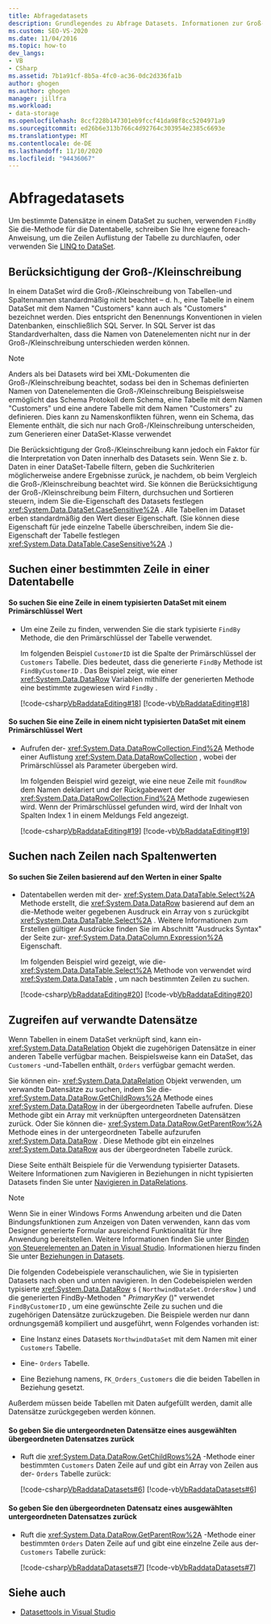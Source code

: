 ```yaml
---
title: Abfragedatasets
description: Grundlegendes zu Abfrage Datasets. Informationen zur Groß-/Kleinschreibung von Datasets. Suchen einer bestimmten Zeile in einer Datentabelle, suchen nach Zeilen nach Spaltenwerten und Zugreifen auf zugehörige Datensätze.
ms.custom: SEO-VS-2020
ms.date: 11/04/2016
ms.topic: how-to
dev_langs:
- VB
- CSharp
ms.assetid: 7b1a91cf-8b5a-4fc0-ac36-0dc2d336fa1b
author: ghogen
ms.author: ghogen
manager: jillfra
ms.workload:
- data-storage
ms.openlocfilehash: 8ccf228b147301eb9fccf41da98f8cc5204971a9
ms.sourcegitcommit: ed26b6e313b766c4d92764c303954e2385c6693e
ms.translationtype: MT
ms.contentlocale: de-DE
ms.lasthandoff: 11/10/2020
ms.locfileid: "94436067"
---
```

# <a name="query-datasets"></a>Abfragedatasets
Um bestimmte Datensätze in einem DataSet zu suchen, verwenden `FindBy` Sie die-Methode für die Datentabelle, schreiben Sie Ihre eigene foreach-Anweisung, um die Zeilen Auflistung der Tabelle zu durchlaufen, oder verwenden Sie [LINQ to DataSet](/dotnet/framework/data/adonet/linq-to-dataset).

## <a name="dataset-case-sensitivity"></a>Berücksichtigung der Groß-/Kleinschreibung
In einem DataSet wird die Groß-/Kleinschreibung von Tabellen-und Spaltennamen standardmäßig nicht beachtet – d. h., eine Tabelle in einem DataSet mit dem Namen "Customers" kann auch als "Customers" bezeichnet werden. Dies entspricht den Benennungs Konventionen in vielen Datenbanken, einschließlich SQL Server. In SQL Server ist das Standardverhalten, dass die Namen von Datenelementen nicht nur in der Groß-/Kleinschreibung unterschieden werden können.

> [!NOTE]
> Anders als bei Datasets wird bei XML-Dokumenten die Groß-/Kleinschreibung beachtet, sodass bei den in Schemas definierten Namen von Datenelementen die Groß-/Kleinschreibung Beispielsweise ermöglicht das Schema Protokoll dem Schema, eine Tabelle mit dem Namen "Customers" und eine andere Tabelle mit dem Namen "Customers" zu definieren. Dies kann zu Namenskonflikten führen, wenn ein Schema, das Elemente enthält, die sich nur nach Groß-/Kleinschreibung unterscheiden, zum Generieren einer DataSet-Klasse verwendet

Die Berücksichtigung der Groß-/Kleinschreibung kann jedoch ein Faktor für die Interpretation von Daten innerhalb des Datasets sein. Wenn Sie z. b. Daten in einer DataSet-Tabelle filtern, geben die Suchkriterien möglicherweise andere Ergebnisse zurück, je nachdem, ob beim Vergleich die Groß-/Kleinschreibung beachtet wird. Sie können die Berücksichtigung der Groß-/Kleinschreibung beim Filtern, durchsuchen und Sortieren steuern, indem Sie die-Eigenschaft des Datasets festlegen <xref:System.Data.DataSet.CaseSensitive%2A> . Alle Tabellen im Dataset erben standardmäßig den Wert dieser Eigenschaft. (Sie können diese Eigenschaft für jede einzelne Tabelle überschreiben, indem Sie die-Eigenschaft der Tabelle festlegen <xref:System.Data.DataTable.CaseSensitive%2A> .)

## <a name="locate-a-specific-row-in-a-data-table"></a>Suchen einer bestimmten Zeile in einer Datentabelle

#### <a name="to-find-a-row-in-a-typed-dataset-with-a-primary-key-value"></a>So suchen Sie eine Zeile in einem typisierten DataSet mit einem Primärschlüssel Wert

- Um eine Zeile zu finden, verwenden Sie die stark typisierte `FindBy` Methode, die den Primärschlüssel der Tabelle verwendet.

     Im folgenden Beispiel `CustomerID` ist die Spalte der Primärschlüssel der `Customers` Tabelle. Dies bedeutet, dass die generierte `FindBy` Methode ist `FindByCustomerID` . Das Beispiel zeigt, wie einer <xref:System.Data.DataRow> Variablen mithilfe der generierten Methode eine bestimmte zugewiesen wird `FindBy` .

     [!code-csharp[VbRaddataEditing#18](../data-tools/codesnippet/CSharp/query-datasets_1.cs)]
     [!code-vb[VbRaddataEditing#18](../data-tools/codesnippet/VisualBasic/query-datasets_1.vb)]

#### <a name="to-find-a-row-in-an-untyped-dataset-with-a-primary-key-value"></a>So suchen Sie eine Zeile in einem nicht typisierten DataSet mit einem Primärschlüssel Wert

- Aufrufen der- <xref:System.Data.DataRowCollection.Find%2A> Methode einer Auflistung <xref:System.Data.DataRowCollection> , wobei der Primärschlüssel als Parameter übergeben wird.

     Im folgenden Beispiel wird gezeigt, wie eine neue Zeile mit `foundRow` dem Namen deklariert und der Rückgabewert der <xref:System.Data.DataRowCollection.Find%2A> Methode zugewiesen wird. Wenn der Primärschlüssel gefunden wird, wird der Inhalt von Spalten Index 1 in einem Meldungs Feld angezeigt.

     [!code-csharp[VbRaddataEditing#19](../data-tools/codesnippet/CSharp/query-datasets_2.cs)]
     [!code-vb[VbRaddataEditing#19](../data-tools/codesnippet/VisualBasic/query-datasets_2.vb)]

## <a name="find-rows-by-column-values"></a>Suchen nach Zeilen nach Spaltenwerten

#### <a name="to-find-rows-based-on-the-values-in-any-column"></a>So suchen Sie Zeilen basierend auf den Werten in einer Spalte

- Datentabellen werden mit der- <xref:System.Data.DataTable.Select%2A> Methode erstellt, die <xref:System.Data.DataRow> basierend auf dem an die-Methode weiter gegebenen Ausdruck ein Array von s zurückgibt <xref:System.Data.DataTable.Select%2A> . Weitere Informationen zum Erstellen gültiger Ausdrücke finden Sie im Abschnitt "Ausdrucks Syntax" der Seite zur- <xref:System.Data.DataColumn.Expression%2A> Eigenschaft.

     Im folgenden Beispiel wird gezeigt, wie die- <xref:System.Data.DataTable.Select%2A> Methode von verwendet wird <xref:System.Data.DataTable> , um nach bestimmten Zeilen zu suchen.

     [!code-csharp[VbRaddataEditing#20](../data-tools/codesnippet/CSharp/query-datasets_3.cs)]
     [!code-vb[VbRaddataEditing#20](../data-tools/codesnippet/VisualBasic/query-datasets_3.vb)]

## <a name="access-related-records"></a>Zugreifen auf verwandte Datensätze
Wenn Tabellen in einem DataSet verknüpft sind, kann ein- <xref:System.Data.DataRelation> Objekt die zugehörigen Datensätze in einer anderen Tabelle verfügbar machen. Beispielsweise kann ein DataSet, das `Customers` -und-Tabellen enthält, `Orders` verfügbar gemacht werden.

Sie können ein- <xref:System.Data.DataRelation> Objekt verwenden, um verwandte Datensätze zu suchen, indem Sie die- <xref:System.Data.DataRow.GetChildRows%2A> Methode eines <xref:System.Data.DataRow> in der übergeordneten Tabelle aufrufen. Diese Methode gibt ein Array mit verknüpften untergeordneten Datensätzen zurück. Oder Sie können die- <xref:System.Data.DataRow.GetParentRow%2A> Methode eines in der untergeordneten Tabelle aufzurufen <xref:System.Data.DataRow> . Diese Methode gibt ein einzelnes <xref:System.Data.DataRow> aus der übergeordneten Tabelle zurück.

Diese Seite enthält Beispiele für die Verwendung typisierter Datasets. Weitere Informationen zum Navigieren in Beziehungen in nicht typisierten Datasets finden Sie unter [Navigieren in DataRelations](/dotnet/framework/data/adonet/dataset-datatable-dataview/navigating-datarelations).

> [!NOTE]
> Wenn Sie in einer Windows Forms Anwendung arbeiten und die Daten Bindungsfunktionen zum Anzeigen von Daten verwenden, kann das vom Designer generierte Formular ausreichend Funktionalität für Ihre Anwendung bereitstellen. Weitere Informationen finden Sie unter [Binden von Steuerelementen an Daten in Visual Studio](../data-tools/bind-controls-to-data-in-visual-studio.md). Informationen hierzu finden Sie unter [Beziehungen in Datasets](relationships-in-datasets.md).

Die folgenden Codebeispiele veranschaulichen, wie Sie in typisierten Datasets nach oben und unten navigieren. In den Codebeispielen werden typisierte <xref:System.Data.DataRow> s ( `NorthwindDataSet.OrdersRow` ) und die generierten FindBy-Methoden " *PrimaryKey* ()" verwendet `FindByCustomerID` , um eine gewünschte Zeile zu suchen und die zugehörigen Datensätze zurückzugeben. Die Beispiele werden nur dann ordnungsgemäß kompiliert und ausgeführt, wenn Folgendes vorhanden ist:

- Eine Instanz eines Datasets `NorthwindDataSet` mit dem Namen mit einer `Customers` Tabelle.

- Eine- `Orders` Tabelle.

- Eine Beziehung namens, `FK_Orders_Customers` die die beiden Tabellen in Beziehung gesetzt.

Außerdem müssen beide Tabellen mit Daten aufgefüllt werden, damit alle Datensätze zurückgegeben werden können.

#### <a name="to-return-the-child-records-of-a-selected-parent-record"></a>So geben Sie die untergeordneten Datensätze eines ausgewählten übergeordneten Datensatzes zurück

- Ruft die <xref:System.Data.DataRow.GetChildRows%2A> -Methode einer bestimmten `Customers` Daten Zeile auf und gibt ein Array von Zeilen aus der- `Orders` Tabelle zurück:

     [!code-csharp[VbRaddataDatasets#6](../data-tools/codesnippet/CSharp/query-datasets_4.cs)]
     [!code-vb[VbRaddataDatasets#6](../data-tools/codesnippet/VisualBasic/query-datasets_4.vb)]

#### <a name="to-return-the-parent-record-of-a-selected-child-record"></a>So geben Sie den übergeordneten Datensatz eines ausgewählten untergeordneten Datensatzes zurück

- Ruft die <xref:System.Data.DataRow.GetParentRow%2A> -Methode einer bestimmten `Orders` Daten Zeile auf und gibt eine einzelne Zeile aus der- `Customers` Tabelle zurück:

     [!code-csharp[VbRaddataDatasets#7](../data-tools/codesnippet/CSharp/query-datasets_5.cs)]
     [!code-vb[VbRaddataDatasets#7](../data-tools/codesnippet/VisualBasic/query-datasets_5.vb)]

## <a name="see-also"></a>Siehe auch

- [Datasettools in Visual Studio](../data-tools/dataset-tools-in-visual-studio.md)

